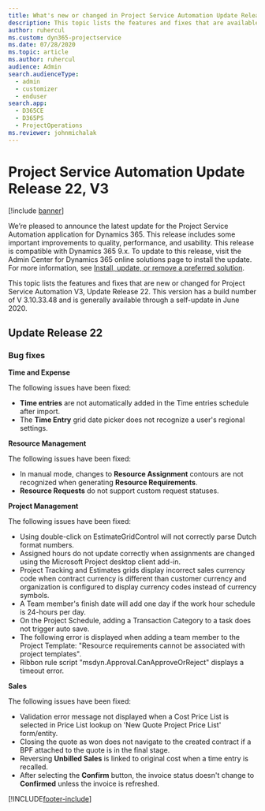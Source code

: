 ```yaml
---
title: What's new or changed in Project Service Automation Update Release 22, V3
description: This topic lists the features and fixes that are available in Project Service Automation Update Release 22, V3.
author: ruhercul
ms.custom: dyn365-projectservice
ms.date: 07/28/2020
ms.topic: article
ms.author: ruhercul
audience: Admin
search.audienceType: 
  - admin
  - customizer
  - enduser
search.app: 
  - D365CE
  - D365PS
  - ProjectOperations
ms.reviewer: johnmichalak
---
```


# Project Service Automation Update Release 22, V3

[!include [banner](../includes/psa-now-project-operations.md)]

We’re pleased to announce the latest update for the Project Service Automation application for Dynamics 365. This release includes some important improvements to quality, performance, and usability. This release is compatible with Dynamics 365 9.x. To update to this release, visit the Admin Center for Dynamics 365 online solutions page to install the update. For more information, see [Install, update, or remove a preferred solution](/power-platform/admin/install-remove-preferred-solution).

This topic lists the features and fixes that are new or changed for Project Service Automation V3, Update Release 22. This version has a build number of V 3.10.33.48 and is generally available through a self-update in June 2020.

## Update Release 22

### Bug fixes



**Time and Expense**

The following issues have been fixed:

- **Time entries** are not automatically added in the Time entries schedule after import.
- The **Time Entry** grid date picker does not recognize a user's regional settings.

**Resource Management**

The following issues have been fixed:

- In manual mode, changes to **Resource Assignment** contours are not recognized when generating **Resource Requirements**.
- **Resource Requests** do not support custom request statuses.

**Project Management**

The following issues have been fixed:

- Using double-click on EstimateGridControl will not correctly parse Dutch format numbers.
- Assigned hours do not update correctly when assignments are changed using the Microsoft Project desktop client add-in.
- Project Tracking and Estimates grids display incorrect sales currency code when contract currency is different than customer currency and organization is configured to display currency codes instead of currency symbols.
- A Team member's finish date will add one day if the work hour schedule is 24-hours per day.
- On the Project Schedule, adding a Transaction Category to a task does not trigger auto save.
- The following error is displayed when adding a team member to the Project Template: "Resource requirements cannot be associated with project templates". 
- Ribbon rule script "msdyn.Approval.CanApproveOrReject" displays a timeout error.

**Sales**

The following issues have been fixed:

- Validation error message not displayed when a Cost Price List is selected in Price List lookup on 'New Quote Project Price List' form/entity.
- Closing the quote as won does not navigate to the created contract if a BPF attached to the quote is in the final stage.
- Reversing **Unbilled Sales** is linked to original cost when a time entry is recalled.
- After selecting the **Confirm** button, the invoice status doesn't change to **Confirmed** unless the invoice is refreshed.


[!INCLUDE[footer-include](../includes/footer-banner.md)]
